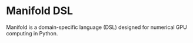 # Manifold DSL

Manifold is a domain-specific language (DSL) designed for numerical GPU computing in Python.